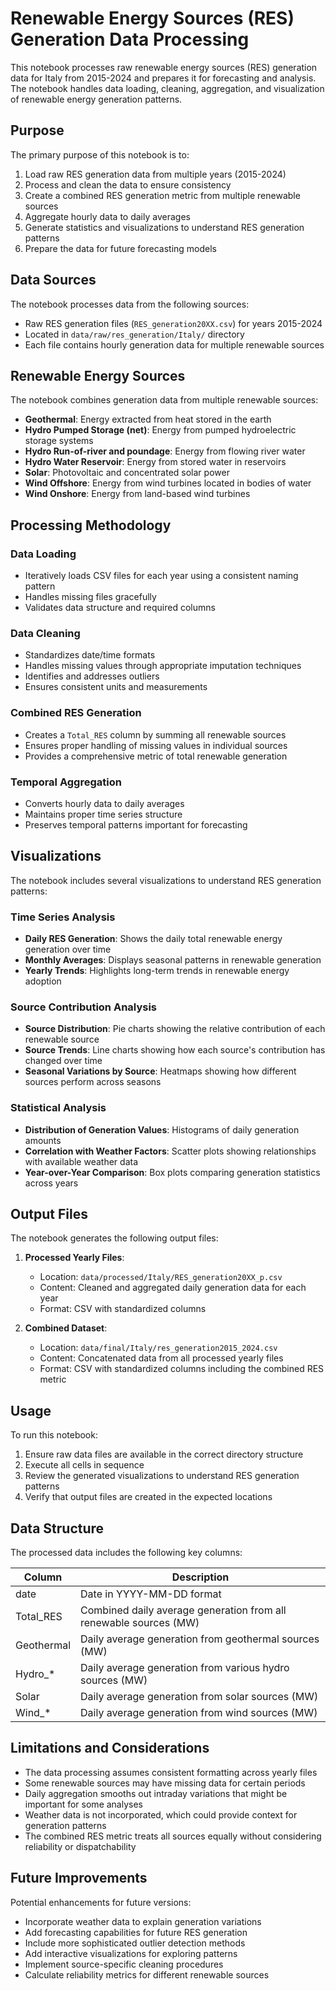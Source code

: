 # Renewable Energy Sources (RES) Generation Data Processing

This notebook processes raw renewable energy sources (RES) generation data for Italy from 2015-2024 and prepares it for forecasting and analysis. The notebook handles data loading, cleaning, aggregation, and visualization of renewable energy generation patterns.

## Purpose

The primary purpose of this notebook is to:
1. Load raw RES generation data from multiple years (2015-2024)
2. Process and clean the data to ensure consistency
3. Create a combined RES generation metric from multiple renewable sources
4. Aggregate hourly data to daily averages
5. Generate statistics and visualizations to understand RES generation patterns
6. Prepare the data for future forecasting models

## Data Sources

The notebook processes data from the following sources:
- Raw RES generation files (`RES_generation20XX.csv`) for years 2015-2024
- Located in `data/raw/res_generation/Italy/` directory
- Each file contains hourly generation data for multiple renewable sources

## Renewable Energy Sources

The notebook combines generation data from multiple renewable sources:
- **Geothermal**: Energy extracted from heat stored in the earth
- **Hydro Pumped Storage (net)**: Energy from pumped hydroelectric storage systems
- **Hydro Run-of-river and poundage**: Energy from flowing river water
- **Hydro Water Reservoir**: Energy from stored water in reservoirs
- **Solar**: Photovoltaic and concentrated solar power
- **Wind Offshore**: Energy from wind turbines located in bodies of water
- **Wind Onshore**: Energy from land-based wind turbines

## Processing Methodology

### Data Loading
- Iteratively loads CSV files for each year using a consistent naming pattern
- Handles missing files gracefully
- Validates data structure and required columns

### Data Cleaning
- Standardizes date/time formats
- Handles missing values through appropriate imputation techniques
- Identifies and addresses outliers
- Ensures consistent units and measurements

### Combined RES Generation
- Creates a `Total_RES` column by summing all renewable sources
- Ensures proper handling of missing values in individual sources
- Provides a comprehensive metric of total renewable generation

### Temporal Aggregation
- Converts hourly data to daily averages
- Maintains proper time series structure
- Preserves temporal patterns important for forecasting

## Visualizations

The notebook includes several visualizations to understand RES generation patterns:

### Time Series Analysis
- **Daily RES Generation**: Shows the daily total renewable energy generation over time
- **Monthly Averages**: Displays seasonal patterns in renewable generation
- **Yearly Trends**: Highlights long-term trends in renewable energy adoption

### Source Contribution Analysis
- **Source Distribution**: Pie charts showing the relative contribution of each renewable source
- **Source Trends**: Line charts showing how each source's contribution has changed over time
- **Seasonal Variations by Source**: Heatmaps showing how different sources perform across seasons

### Statistical Analysis
- **Distribution of Generation Values**: Histograms of daily generation amounts
- **Correlation with Weather Factors**: Scatter plots showing relationships with available weather data
- **Year-over-Year Comparison**: Box plots comparing generation statistics across years

## Output Files

The notebook generates the following output files:

1. **Processed Yearly Files**:
   - Location: `data/processed/Italy/RES_generation20XX_p.csv`
   - Content: Cleaned and aggregated daily generation data for each year
   - Format: CSV with standardized columns

2. **Combined Dataset**:
   - Location: `data/final/Italy/res_generation2015_2024.csv`
   - Content: Concatenated data from all processed yearly files
   - Format: CSV with standardized columns including the combined RES metric

## Usage

To run this notebook:

1. Ensure raw data files are available in the correct directory structure
2. Execute all cells in sequence
3. Review the generated visualizations to understand RES generation patterns
4. Verify that output files are created in the expected locations

## Data Structure

The processed data includes the following key columns:

| Column | Description |
|--------|-------------|
| date | Date in YYYY-MM-DD format |
| Total_RES | Combined daily average generation from all renewable sources (MW) |
| Geothermal | Daily average generation from geothermal sources (MW) |
| Hydro_* | Daily average generation from various hydro sources (MW) |
| Solar | Daily average generation from solar sources (MW) |
| Wind_* | Daily average generation from wind sources (MW) |

## Limitations and Considerations

- The data processing assumes consistent formatting across yearly files
- Some renewable sources may have missing data for certain periods
- Daily aggregation smooths out intraday variations that might be important for some analyses
- Weather data is not incorporated, which could provide context for generation patterns
- The combined RES metric treats all sources equally without considering reliability or dispatchability

## Future Improvements

Potential enhancements for future versions:

- Incorporate weather data to explain generation variations
- Add forecasting capabilities for future RES generation
- Include more sophisticated outlier detection methods
- Add interactive visualizations for exploring patterns
- Implement source-specific cleaning procedures
- Calculate reliability metrics for different renewable sources 